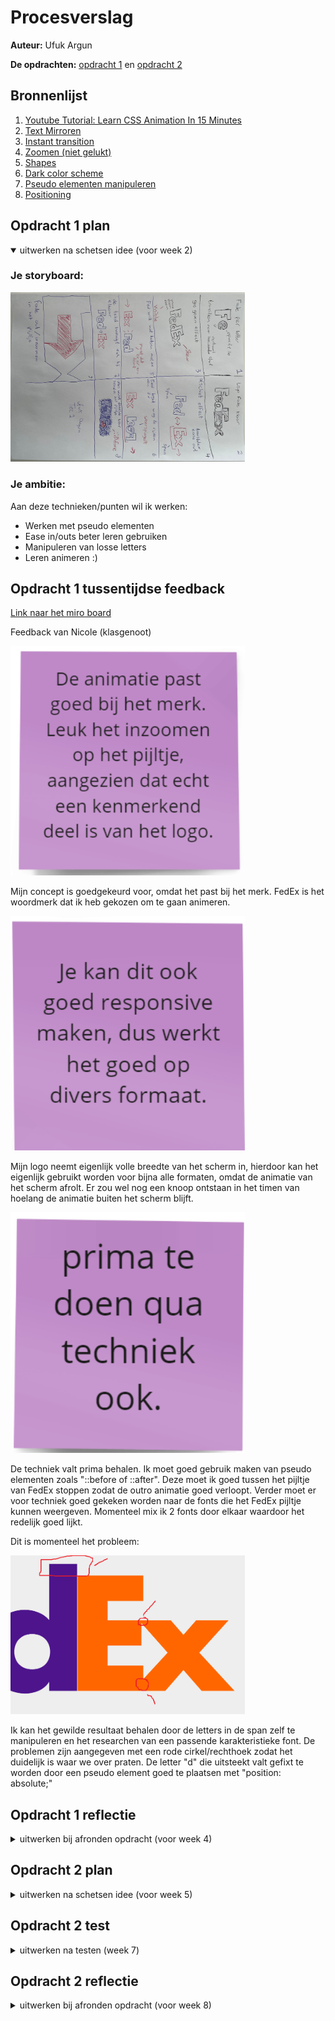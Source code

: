 # Procesverslag

**Auteur:** Ufuk Argun

**De opdrachten:** [opdracht 1](opdracht1/index.html) en [opdracht 2](opdracht2/index.html)

## Bronnenlijst

1. [Youtube Tutorial: Learn CSS Animation In 15 Minutes](https://www.youtube.com/watch?v=YszONjKpgg4)
2. [Text Mirroren](https://www.w3docs.com/snippets/css/how-to-flip-text-with-css.html)
3. [Instant transition](https://stackoverflow.com/questions/45896706/css-transition-is-instant-and-not-fading-into-the-transition)
4. [Zoomen (niet gelukt)](https://stackoverflow.com/questions/61698727/zoom-into-object-until-it-passes-css-html)
5. [Shapes](https://sharkcoder.com/visual/shapes)
6. [Dark color scheme](https://developer.mozilla.org/en-US/docs/Web/CSS/@media/prefers-color-scheme)
7. [Pseudo elementen manipuleren](https://developer.mozilla.org/en-US/docs/Web/CSS/::before)
8. [Positioning](https://stackoverflow.com/questions/7720730/how-to-align-absolutely-positioned-element-to-center)

## Opdracht 1 plan

<details open>
  <summary>uitwerken na schetsen idee (voor week 2)</summary>

### Je storyboard:

  <img src="readme-images/Opdracht1schets.jpeg" width="375px" alt="storyboard voor opdracht 1">

### Je ambitie:

Aan deze technieken/punten wil ik werken:

- Werken met pseudo elementen
- Ease in/outs beter leren gebruiken
- Manipuleren van losse letters
- Leren animeren :)

</details>

## Opdracht 1 tussentijdse feedback

[Link naar het miro board](https://miro.com/app/board/uXjVPw4ZF3E=/)

Feedback van Nicole (klasgenoot)

<img src="readme-images/Feedback-1.png" width="375px" alt="Feedback omtrent concept">

Mijn concept is goedgekeurd voor, omdat het past bij het merk. FedEx is het woordmerk dat ik heb gekozen om te gaan animeren.

<img src="readme-images/Feedback-2.png" width="375px" alt="Feedback omtrent diverse schermen">

Mijn logo neemt eigenlijk volle breedte van het scherm in, hierdoor kan het eigenlijk gebruikt worden voor bijna alle formaten, omdat de animatie van het scherm afrolt. Er zou wel nog een knoop ontstaan in het timen van hoelang de animatie buiten het scherm blijft.

<img src="readme-images/Feedback-3.png" width="375px" alt="Feedback omtrent techniek">

De techniek valt prima behalen. Ik moet goed gebruik maken van pseudo elementen zoals "::before of ::after".
Deze moet ik goed tussen het pijltje van FedEx stoppen zodat de outro animatie goed verloopt.
Verder moet er voor techniek goed gekeken worden naar de fonts die het FedEx pijltje kunnen weergeven.
Momenteel mix ik 2 fonts door elkaar waardoor het redelijk goed lijkt.

Dit is momenteel het probleem:

<img src="readme-images/Probleem-1.png" width="375px" alt="Probleem van de font">

Ik kan het gewilde resultaat behalen door de letters in de span zelf te manipuleren en het researchen van een passende karakteristieke font.
De problemen zijn aangegeven met een rode cirkel/rechthoek zodat het duidelijk is waar we over praten.
De letter "d" die uitsteekt valt gefixt te worden door een pseudo element goed te plaatsen met "position: absolute;"

</details>

## Opdracht 1 reflectie

<details>
  <summary>uitwerken bij afronden opdracht (voor week 4)</summary>

### Je uitkomst - karakteristiek screenshot(s):

  <img src="readme-images/resultaatopdracht1.gif" width="600px" alt="uitomst opdracht 1">

### Dit ging goed/Heb ik geleerd:

#### Maken van animaties en deze toepassen
Het maken en toepassen van meerdere animaties, met delays, achter elkaar.
Een animatie maken lijkt veel makkelijker dan dat het voor mijn gevoel was.
Ik heb ontzettend veel handmatig de spans moeten positioneren doordat ik position absolute gebruik en divs niet zijn toegestaan.
Hier onder ziet u bijvoorbeeld 3 verschillende animaties.

  <img src="readme-images/animatiecode.png" width="375px" alt="animatie codes">

#### Manipuleren van pseudo elementen
Dit is een voorbeeld van hoe ik mijn pseudo elementen manipuleerde.

  <img src="readme-images/pseudoelement1.png" width="375px" alt="pseudo element">

De logica hier achter is eigenlijk vrij simpel, we maken een ::Before, die we de grootte geven tussen de twee letters E en x.
de E en x laten we weg vagen door de kleur van de achtergrond toe te passen (zowel voor dark modus als light)
Hierdoor lijkt het alsof er een pijl ontstaat tussen de letters.
zoals je onderin kunt zien wordt het element ook geanimeerd.
Resultaat:

  <img src="readme-images/arrow.png" width="375px" alt="resultaat arrow">

De tweede Pseudo element die ik gebruikte was weer een ::before,
maar dit keer manipuleerden we text er bij.
Zoals je kan zien in de afbeelding hier onder maken we de tekst "vroom" en roteren we de tekst een stukje.
Ook worden de font-instellingen veranderd.

  <img src="readme-images/pseudoelement2.png" width="375px" alt="pseudo element 2">

Dit is het resultaat er van:

  <img src="readme-images/vroom.png" width="375px" alt="resultaat vroom">

#### Dark theme

Tijdens de les legde Sanne uit hoe we voor de web-browser thema aparte styling konden aangeven.
Dit heb ik toegepast op elementen zoals de achtergrond en de pseudo elementen.
Ik heb dit kunnen realiseren door op deze wijze te werken:

  <img src="readme-images/color-scheme.png" width="375px" alt="color scheme dark">

Door deze feature te implementeren in onze css hebben we nu onze eigen "themas", dit is bijvoorbeeld de dark modus:

  <img src="readme-images/darkmode.png" width="375px" alt="color scheme dark resultaat">

en dit de light modus:

  <img src="readme-images/lightmode.png" width="375px" alt="color scheme light resultaat">



### Dit was lastig/Is niet gelukt:


Het behouden van de juiste posities van de letters na het toepassen van een animatie.
Ik heb geprobeerd te expirimenteren met forwards, backwards, both en none maar ik verloor uiteindelijk te veel haren en tijd dat ik het achter me heb gelaten.

  <img src="readme-images/Fed.png" width="375px" alt="voorbeeld letter spacing">

Hier zit de F van Fed bijvoorbeeld te dichtbij de e nadat er skewing wordt aangeroepen in de animatie, nu zou je denken dat ik simpelweg none; zou kunnen gebruiken, maar de animatie blijft buiten beeld voor enkele secondes.

Dit was het idee:

  <img src="readme-images/pijltjezoom.png" width="375px" alt="inzoomen van pijl">

Maar echter kwam ik er achter dat het vrij complex is doordat ik per span een position absolute gebruik en geen divs kon gebruiken.
nu is de x van Ex een andere hoogte dan de rest, omdat het pijltje moet vormen en ik een representatieve font moest vinden hiervoor.
doordat de x een andere grootte is ontstaan er veel problemen, ook met het afschieten op beeld, deze gaat wat slomer omdat de letter kleiner is.
Ik heb geprobeerd scale te gebruiken maar geen success ;(

Ook werd het complex voor het pijltje, omdat deze richting het midden van het beeld moest, maar er te veel moeite was en handmatig werk om het ook nog responsief te houden.

Ik heb uiteindelijk een andere outro gekozen, namelijk dat het pijltje even opvalt en dan uitvaagt.


</details>

## Opdracht 2 plan

<details>
  <summary>uitwerken na schetsen idee (voor week 5)</summary>

### Je ontwerp:

  <img src="readme-images/dummy-plaatje.svg" width="375px" alt="ontwerp opdracht 2">

### Je ambitie:

Aan deze technieken/punten wil ik werken:

- punt 1
- punt 2
- nog een punt
- ...
</details>

## Opdracht 2 test

<details>
  <summary>uitwerken na testen (week 7)</summary>

Neem minimaal 5 bevindingen op:

### Bevinding 1:

Omschrijving van wat er nog niet orde was (tekst en afbeeding(en)).

#### oplossing:

Beschrijving hoe je het hebt hebt opgelost of als het niet gelukt is hoe je het zou oplossen (tekst en afbeeding(en)).

### Bevinding 2:

Omschrijving van wat er nog niet orde was (tekst en afbeeding(en)).

#### oplossing:

Beschrijving hoe je het hebt hebt opgelost of als het niet gelukt is hoe je het zou oplossen (tekst en afbeeding(en)).

### Bevinding 3:

...

</details>

## Opdracht 2 reflectie

<details>
  <summary>uitwerken bij afronden opdracht (voor week 8)</summary>

### Je uitkomst - karakteristiek screenshot(s):

  <img src="readme-images/dummy-plaatje.svg" width="375px" alt="uitkomst opdracht 2">

### Dit ging goed/Heb ik geleerd:

Korte omschrijving met plaatje(s)

  <img src="readme-images/dummy-plaatje.svg" width="375px" alt="top">

### Dit was lastig/Is niet gelukt:

Korte omschrijving met plaatje(s)

  <img src="readme-images/dummy-plaatje.svg" width="375px" alt="bummer">
</details>
